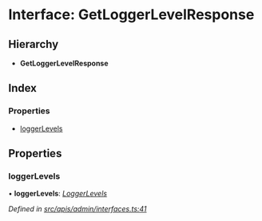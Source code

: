 # Interface: GetLoggerLevelResponse

## Hierarchy

- **GetLoggerLevelResponse**

## Index

### Properties

- [loggerLevels](admin_interfaces.getloggerlevelresponse#loggerlevels)

## Properties

### loggerLevels

• **loggerLevels**: _[LoggerLevels](admin_interfaces.loggerlevels)_

_Defined in [src/apis/admin/interfaces.ts:41](https://github.com/chain4travel/caminojs/blob/3883166/src/apis/admin/interfaces.ts#L41)_
